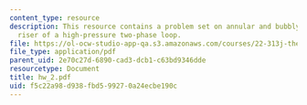 ```yaml
---
content_type: resource
description: This resource contains a problem set on annular and bubbly flow in the
  riser of a high-pressure two-phase loop.
file: https://ol-ocw-studio-app-qa.s3.amazonaws.com/courses/22-313j-thermal-hydraulics-in-power-technology-spring-2007/f5c22a98d938fbd599270a24ecbe190c_hw_2.pdf
file_type: application/pdf
parent_uid: 2e70c27d-6890-cad3-dcb1-c63bd9346dde
resourcetype: Document
title: hw_2.pdf
uid: f5c22a98-d938-fbd5-9927-0a24ecbe190c
---
```

